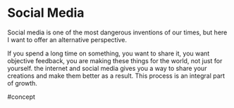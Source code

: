 # Social Media
Social media is one of the most dangerous inventions of our times, but here I want to offer an alternative perspective.

If you spend a long time on something, you want to share it, you want objective feedback, you are making these things for the world, not just for yourself. the internet and social media gives you a way to share your creations and make them better as a result. This process is an integral part of growth.

#concept 